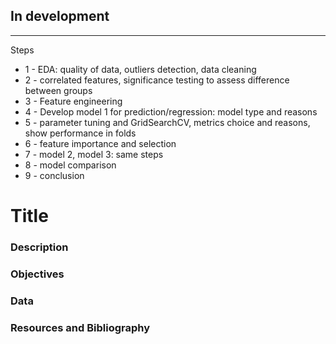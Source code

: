 ## In development
-----------------
Steps
* 1 - EDA: quality of data, outliers detection, data cleaning
* 2 - correlated features, significance testing to assess difference between groups
* 3 - Feature engineering
* 4 - Develop model 1 for prediction/regression: model type and reasons
* 5 - parameter tuning and GridSearchCV, metrics choice and reasons, show performance in folds
* 6 - feature importance and selection
* 7 - model 2, model 3: same steps
* 8 - model comparison
* 9 - conclusion

# Title

### Description

### Objectives

### Data

### Resources and Bibliography
